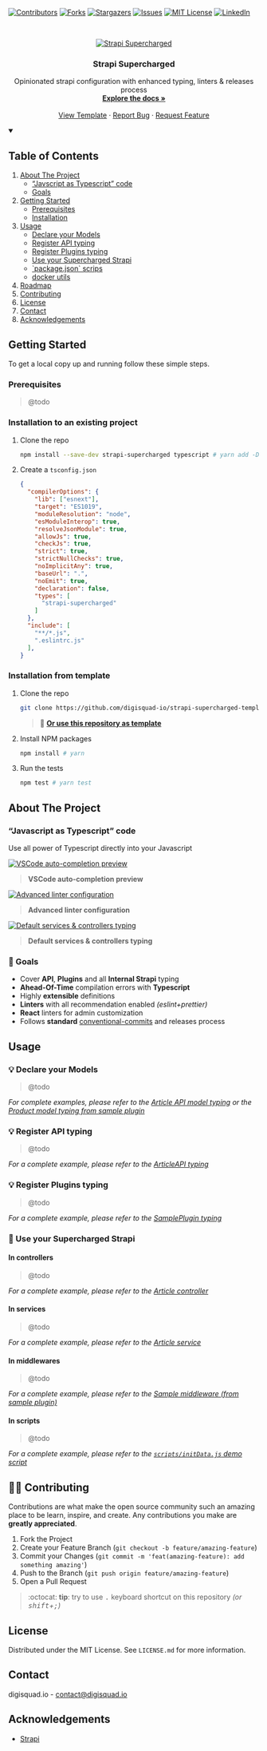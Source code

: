 <!-- PROJECT SHIELDS -->

[![Contributors][contributors-shield]][contributors-url]
[![Forks][forks-shield]][forks-url]
[![Stargazers][stars-shield]][stars-url]
[![Issues][issues-shield]][issues-url]
[![MIT License][license-shield]][license-url]
[![LinkedIn][linkedin-shield]][linkedin-url]

<!-- PROJECT LOGO -->
<br />
<p align="center">
  <a href="https://github.com/digisquad-io/strapi-supercharged">
    <img src="./.github/images/strapi-supercharged.png" alt="Strapi Supercharged" />
  </a>

  <h3 align="center">Strapi Supercharged</h3>

  <p align="center">
    Opinionated strapi configuration with enhanced typing, linters & releases process
    <br />
    <a href="https://github.com/digisquad-io/strapi-supercharged"><strong>Explore the docs »</strong></a>
    <br />
    <br />
    <a href="https://github.com/digisquad-io/strapi-supercharged-template">View Template</a>
    ·
    <a href="https://github.com/digisquad-io/strapi-supercharged/issues">Report Bug</a>
    ·
    <a href="https://github.com/digisquad-io/strapi-supercharged/issues">Request Feature</a>
  </p>
</p>

<!-- TABLE OF CONTENTS -->
<details open="open">
  <summary><h2>Table of Contents</h2></summary>
  <ol>
    <li>
      <a href="#about-the-project">About The Project</a>
      <ul>
        <li><a href="#javascript-as-typescript-code">“Javscript as Typescript” code</a></li>
        <li><a href="#-goals">Goals</a></li>
      </ul>
    </li>
    <li>
      <a href="#getting-started">Getting Started</a>
      <ul>
        <li><a href="#prerequisites">Prerequisites</a></li>
        <li><a href="#installation">Installation</a></li>
      </ul>
    </li>
    <li>
      <a href="#usage">Usage</a>
      <ul>
        <li><a href="#-declare-your-models">Declare your Models</a></li>
        <li><a href="#-register-api-typing">Register API typing</a></li>
        <li><a href="#-register-plugins-typing">Register Plugins typing</a></li>
        <li><a href="#-use-your-supercharged-strapi">Use your Supercharged Strapi</a></li>
        <li><a href="#-packagejson-scrips">`package.json` scrips</a></li>
        <li><a href="#-docker-utils">docker utils</a></li>
      </ul>
    </li>
    <li><a href="#-roadmap">Roadmap</a></li>
    <li><a href="#%EF%B8%8F-contributing">Contributing</a></li>
    <li><a href="#license">License</a></li>
    <li><a href="#contact">Contact</a></li>
    <li><a href="#acknowledgements">Acknowledgements</a></li>
  </ol>
</details>

<!-- GETTING STARTED -->

## Getting Started

To get a local copy up and running follow these simple steps.

### Prerequisites

> @todo

### Installation to an existing project

1. Clone the repo
   ```sh
   npm install --save-dev strapi-supercharged typescript # yarn add -D strapi-supercharged typescript
   ```
2. Create a `tsconfig.json`
   ```json
   {
     "compilerOptions": {
       "lib": ["esnext"],
       "target": "ES1019",
       "moduleResolution": "node",
       "esModuleInterop": true,
       "resolveJsonModule": true,
       "allowJs": true,
       "checkJs": true,
       "strict": true,
       "strictNullChecks": true,
       "noImplicitAny": true,
       "baseUrl": ".",
       "noEmit": true,
       "declaration": false,
       "types": [
         "strapi-supercharged"
       ]
     },
     "include": [
       "**/*.js",
       ".eslintrc.js"
     ],
   }
   ```
   
### Installation from template

1. Clone the repo
   ```sh
   git clone https://github.com/digisquad-io/strapi-supercharged-template.git
   ```
   > 🚀 **[Or use this repository as template](https://github.com/digisquad-io/strapi-supercharged-template/generate)**
2. Install NPM packages
   ```sh
   npm install # yarn
   ```
3. Run the tests
   ```sh
   npm test # yarn test
   ```

<!-- ABOUT THE PROJECT -->

## About The Project

### “Javascript as Typescript” code

Use all power of Typescript directly into your Javascript

[![VSCode auto-completion preview][preview-api-content]](api/article/controllers/article.js "VSCode auto-completion preview")

> **VSCode auto-completion preview**

[![Advanced linter configuration][preview-improved-linters]](scripts/empty-script.js "Advanced linter configuration")

> **Advanced linter configuration**

[![Default services & controllers typing][preview-default-controllers-override]](api/article/controllers.d.ts "Default services & controllers typing")

> **Default services & controllers typing**

### 🎯 Goals

- Cover **API**, **Plugins** and all **Internal Strapi** typing
- **Ahead-Of-Time** compilation errors with **Typescript**
- Highly **extensible** definitions
- **Linters** with all recommendation enabled _(eslint+prettier)_
- **React** linters for admin customization
- Follows **standard** [conventional-commits](https://www.conventionalcommits.org) and releases process

<!-- USAGE EXAMPLES -->

## Usage

### 💡 Declare your Models

> @todo

_For complete examples, please refer to the [Article API model typing](https://github.com/digisquad-io/strapi-supercharged-template/api/article/models/article.d.ts) or the [Product model typing from sample plugin](https://github.com/digisquad-io/strapi-supercharged-template/plugins/sample/models/product.d.ts)_

### 💡 Register API typing

> @todo

_For a complete example, please refer to the [ArticleAPI typing](https://github.com/digisquad-io/strapi-supercharged-template/api/article/index.d.ts)_

### 💡 Register Plugins typing

> @todo

_For a complete example, please refer to the [SamplePlugin typing](https://github.com/digisquad-io/strapi-supercharged-template/plugins/sample/index.d.ts)_

### 🌠 Use your Supercharged Strapi

#### In controllers

> @todo

_For a complete example, please refer to the [Article controller](https://github.com/digisquad-io/strapi-supercharged-template/api/article/controllers/article.js)_

#### In services

> @todo

_For a complete example, please refer to the [Article service](https://github.com/digisquad-io/strapi-supercharged-template/api/article/services/article.js)_

#### In middlewares

> @todo

_For a complete example, please refer to the [Sample middleware (from sample plugin)](https://github.com/digisquad-io/strapi-supercharged-template/plugins/sample/middlewares/sample.js)_

#### In scripts

> @todo

_For a complete example, please refer to the [`scripts/initData.js` demo script](https://github.com/digisquad-io/strapi-supercharged-template/scripts/initData.js)_

<!-- CONTRIBUTING -->

## 🙋‍♂️ Contributing

Contributions are what make the open source community such an amazing place to be learn, inspire, and create. Any contributions you make are **greatly appreciated**.

1. Fork the Project
2. Create your Feature Branch (`git checkout -b feature/amazing-feature`)
3. Commit your Changes (`git commit -m 'feat(amazing-feature): add something amazing'`)
4. Push to the Branch (`git push origin feature/amazing-feature`)
5. Open a Pull Request

> :octocat: **tip**: try to use <kbd>.</kbd> keyboard shortcut on this repository _(or <kbd>shift</kbd>+<kbd>;</kbd>)_

<!-- LICENSE -->

## License

Distributed under the MIT License. See `LICENSE.md` for more information.

<!-- CONTACT -->

## Contact

digisquad.io - contact@digisquad.io

<!-- ACKNOWLEDGEMENTS -->

## Acknowledgements

- [Strapi](https://github.com/strapi/strapi)

<!-- MARKDOWN LINKS & IMAGES -->
<!-- https://www.markdownguide.org/basic-syntax/#reference-style-links -->

[contributors-shield]: https://img.shields.io/github/contributors/digisquad-io/strapi-supercharged.svg?style=for-the-badge
[contributors-url]: https://github.com/digisquad-io/strapi-supercharged/graphs/contributors
[forks-shield]: https://img.shields.io/github/forks/digisquad-io/strapi-supercharged.svg?style=for-the-badge
[forks-url]: https://github.com/digisquad-io/strapi-supercharged/network/members
[stars-shield]: https://img.shields.io/github/stars/digisquad-io/strapi-supercharged.svg?style=for-the-badge
[stars-url]: https://github.com/digisquad-io/strapi-supercharged/stargazers
[issues-shield]: https://img.shields.io/github/issues/digisquad-io/strapi-supercharged.svg?style=for-the-badge
[issues-url]: https://github.com/digisquad-io/strapi-supercharged/issues
[license-shield]: https://img.shields.io/github/license/digisquad-io/strapi-supercharged.svg?style=for-the-badge
[license-url]: https://github.com/digisquad-io/strapi-supercharged/blob/master/LICENSE.txt
[linkedin-shield]: https://img.shields.io/badge/-LinkedIn-black.svg?style=for-the-badge&logo=linkedin&colorB=555
[linkedin-url]: https://linkedin.com/company/digisquad-io
[preview-api-content]: ./.github/images/preview-api-content.png
[preview-improved-linters]: ./.github/images/preview-improved-linters.png
[preview-default-controllers-override]: ./.github/images/preview-default-controllers-override.png
